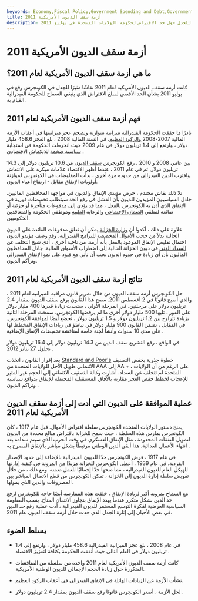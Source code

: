 ```yaml
---
keywords: Economy,Fiscal Policy,Government Spending and Debt,Government Spending
title: 2011 أزمة سقف الديون الأمريكية
description: كانت أزمة سقف الديون الأمريكية لعام 2011 نقاشًا مثيرًا للجدل حول حد الاقتراض لحكومة الولايات المتحدة في يوليو 2011.
---
```


# 2011 أزمة سقف الديون الأمريكية
## ما هي أزمة سقف الديون الأمريكية لعام 2011؟

كانت أزمة سقف الديون الأمريكية لعام 2011 نقاشًا مثيرًا للجدل في الكونجرس وقع في يوليو 2011 بشأن الحد الأقصى لمبلغ الاقتراض الذي ينبغي السماح للحكومة الفيدرالية القيام به.

## فهم أزمة سقف الديون الأمريكية لعام 2011

نادرًا ما حققت الحكومة الفيدرالية ميزانية متوازنة وتضخم [عجز ميزانيتها](/budget-deficit) في أعقاب الأزمة المالية 2007-2008 [والركود العظيم](/great-recession). في السنة المالية 2008 ، بلغ العجز 458.6 مليار دولار ، وارتفع إلى 1.4 تريليون دولار في عام 2009 حيث انخرطت الحكومة في استجابة [سياسية ضخمة](/fiscalpolicy) للانكماش الاقتصادي .

بين عامي 2008 و 2010 ، رفع الكونجرس [سقف الديون](/debt-ceiling) من 10.6 تريليون دولار إلى 14.3 تريليون دولار. ثم في عام 2011 ، عندما أظهر الاقتصاد علامات مبكرة على الانتعاش واقترب الدين الفيدرالي من حدوده مرة أخرى ، بدأت المفاوضات في الكونجرس لموازنة أولويات الإنفاق مقابل - ارتفاع أعباء الديون.

تلا ذلك نقاش محتدم ، حرض مؤيدي الإنفاق والديون في مواجهة المحافظين الماليين. جادل السياسيون المؤيدون للديون بأن الفشل في رفع الحد سيتطلب تخفيضات فورية في الإنفاق الذي أذن به الكونجرس بالفعل ، مما قد يؤدي إلى مدفوعات متأخرة أو جزئية أو ضائعة لمتلقي [الضمان الاجتماعي](/socialsecurity) والرعاية [الطبية](/medicare) وموظفي الحكومة والمتعاقدين الحكوميين.

علاوة على ذلك ، أكدوا أن [وزارة الخزانة](/ustreasury) يمكن أن تعلق مدفوعات الفائدة على الديون الحالية بدلاً من حجب الأموال المخصصة للبرامج الفيدرالية. وقد وصف مؤيدو الديون احتمال تقليص الإنفاق الموعود بالفعل بأنه أزمة. من ناحية أخرى ، أدى شبح التخلف عن [السداد الفني](/default2) في ديون الخزانة الحالية إلى اضطراب الأسواق المالية. جادل المحافظون الماليون بأن أي زيادة في حدود الديون يجب أن تأتي مع قيود على نمو الإنفاق الفيدرالي وتراكم الديون.

## نتائج أزمة سقف الديون الأمريكية لعام 2011

حل الكونجرس أزمة سقف الديون من خلال تمرير قانون مراقبة الميزانية لعام 2011 ، والذي أصبح قانونًا في 2 أغسطس 2011. سمح هذا القانون برفع سقف الديون بمقدار 2.4 تريليون دولار على مرحلتين. في المرحلة الأولى ، ستحدث زيادة قدرها 400 مليار دولار على الفور ، تليها 500 مليار دولار أخرى ما لم يرفضها الكونجرس. سمحت المرحلة الثانية بزيادة تتراوح بين 1.2 تريليون دولار و 1.5 تريليون دولار ، تخضع أيضًا لموافقة الكونجرس. في المقابل ، تضمن القانون 900 مليار دولار في تباطؤ في زيادات الإنفاق المخطط لها على مدى 10 سنوات وأنشأ لجنة خاصة لمناقشة تخفيضات الإنفاق الإضافية .

في الواقع ، رفع التشريع سقف الدين من 14.3 تريليون دولار إلى 16.4 تريليون دولار بحلول 27 يناير 2012 .

بعد إقرار القانون ، اتخذت [Standard and Poor's](/sp) خطوة جذرية بخفض التصنيف الائتماني طويل الأجل للولايات المتحدة من AAA إلى AA + ، على الرغم من أن الولايات المتحدة لم تتخلف عن السداد. أشارت وكالة التصنيف الائتماني إلى الحجم غير المثير للإعجاب لخطط خفض العجز مقارنة بالآفاق المستقبلية المحتملة للإنفاق بدوافع سياسية وتراكم الديون .

## عملية الموافقة على الديون التي أدت إلى أزمة سقف الديون الأمريكية لعام 2011

يمنح دستور الولايات المتحدة الكونجرس سلطة اقتراض الأموال. قبل عام 1917 ، كان الكونجرس يمارس هذه السلطة ، حيث سمح للخزانة باقتراض مبالغ محددة من الديون لتمويل النفقات المحدودة ، مثل الإنفاق العسكري في وقت الحرب الذي سيتم سداده بعد انتهاء الأعمال العدائية. هذا أبقى الدين الوطني مرتبطًا بشكل مباشر بالإنفاق المصرح به .

في عام 1917 ، فرض الكونجرس حدًا للديون الفيدرالية بالإضافة إلى حدود الإصدار الفردية. في عام 1939 ، أعطى الكونجرس للخزانة مزيدًا من المرونة في كيفية إدارتها للهيكل العام للديون الفيدرالية ، مما منحها حدًا إجماليًا للعمل ضمنه. ومع ذلك ، من خلال تفويض سلطة إدارة الديون إلى الخزانة ، تمكن الكونجرس من قطع الاتصال المباشر بين المصروفات والدين الذي يمولها.

مع السماح بمرونة أكبر لزيادة الإنفاق ، خلقت هذه الممارسة أيضًا حاجة للكونغرس لرفع حد الدين بشكل متكرر عندما يهدد الإنفاق بتجاوز الائتمان المتاح. بسبب المقاومة السياسية العرضية لفكرة التوسع المستمر للديون الفيدرالية ، أدت عملية رفع حد الدين في بعض الأحيان إلى إثارة الجدل الذي حدث خلال أزمة سقف الديون عام 2011.

## يسلط الضوء

- في عام 2008 ، بلغ عجز الميزانية الفيدرالية 458.6 مليار دولار ، وارتفع إلى 1.4 تريليون دولار في العام التالي حيث أنفقت الحكومة بكثافة لتعزيز الاقتصاد .

- كانت أزمة سقف الديون الأمريكية لعام 2011 واحدة من سلسلة من المناقشات المتكررة حول زيادة الحجم الإجمالي للديون الوطنية الأمريكية.

- نشأت الأزمة عن الزيادات الهائلة في الإنفاق الفيدرالي في أعقاب الركود العظيم.

- لحل الأزمة ، أصدر الكونجرس قانونًا رفع سقف الديون بمقدار 2.4 تريليون دولار .

